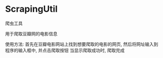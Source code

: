 # ScrapingUtil

爬虫工具

用于爬取豆瓣网的电影信息

使用方法: 首先在豆瓣电影网站上找到想要爬取的电影的网页, 然后将网址输入到程序的输入框中, 并点击爬取按钮
                      当显示爬取成功时, 爬取完成 
